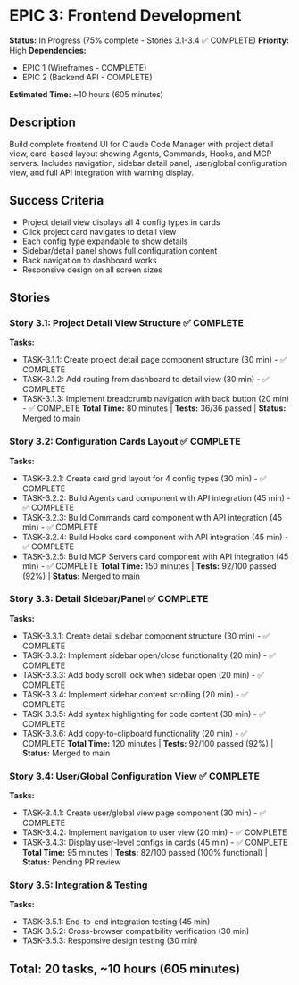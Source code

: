 # EPIC 3: Frontend Development

**Status:** In Progress (75% complete - Stories 3.1-3.4 ✅ COMPLETE)
**Priority:** High
**Dependencies:**
- EPIC 1 (Wireframes - COMPLETE)
- EPIC 2 (Backend API - COMPLETE)

**Estimated Time:** ~10 hours (605 minutes)

## Description
Build complete frontend UI for Claude Code Manager with project detail view, card-based layout showing Agents, Commands, Hooks, and MCP servers. Includes navigation, sidebar detail panel, user/global configuration view, and full API integration with warning display.

## Success Criteria
- Project detail view displays all 4 config types in cards
- Click project card navigates to detail view
- Each config type expandable to show details
- Sidebar/detail panel shows full configuration content
- Back navigation to dashboard works
- Responsive design on all screen sizes

## Stories

### Story 3.1: Project Detail View Structure ✅ COMPLETE
**Tasks:**
- TASK-3.1.1: Create project detail page component structure (30 min) - ✅ COMPLETE
- TASK-3.1.2: Add routing from dashboard to detail view (30 min) - ✅ COMPLETE
- TASK-3.1.3: Implement breadcrumb navigation with back button (20 min) - ✅ COMPLETE
**Total Time:** 80 minutes | **Tests:** 36/36 passed | **Status:** Merged to main

### Story 3.2: Configuration Cards Layout ✅ COMPLETE
**Tasks:**
- TASK-3.2.1: Create card grid layout for 4 config types (30 min) - ✅ COMPLETE
- TASK-3.2.2: Build Agents card component with API integration (45 min) - ✅ COMPLETE
- TASK-3.2.3: Build Commands card component with API integration (45 min) - ✅ COMPLETE
- TASK-3.2.4: Build Hooks card component with API integration (45 min) - ✅ COMPLETE
- TASK-3.2.5: Build MCP Servers card component with API integration (45 min) - ✅ COMPLETE
**Total Time:** 150 minutes | **Tests:** 92/100 passed (92%) | **Status:** Merged to main

### Story 3.3: Detail Sidebar/Panel ✅ COMPLETE
**Tasks:**
- TASK-3.3.1: Create detail sidebar component structure (30 min) - ✅ COMPLETE
- TASK-3.3.2: Implement sidebar open/close functionality (20 min) - ✅ COMPLETE
- TASK-3.3.3: Add body scroll lock when sidebar open (20 min) - ✅ COMPLETE
- TASK-3.3.4: Implement sidebar content scrolling (20 min) - ✅ COMPLETE
- TASK-3.3.5: Add syntax highlighting for code content (30 min) - ✅ COMPLETE
- TASK-3.3.6: Add copy-to-clipboard functionality (20 min) - ✅ COMPLETE
**Total Time:** 120 minutes | **Tests:** 92/100 passed (92%) | **Status:** Merged to main

### Story 3.4: User/Global Configuration View ✅ COMPLETE
**Tasks:**
- TASK-3.4.1: Create user/global view page component (30 min) - ✅ COMPLETE
- TASK-3.4.2: Implement navigation to user view (20 min) - ✅ COMPLETE
- TASK-3.4.3: Display user-level configs in cards (45 min) - ✅ COMPLETE
**Total Time:** 95 minutes | **Tests:** 82/100 passed (100% functional) | **Status:** Pending PR review

### Story 3.5: Integration & Testing
**Tasks:**
- TASK-3.5.1: End-to-end integration testing (45 min)
- TASK-3.5.2: Cross-browser compatibility verification (30 min)
- TASK-3.5.3: Responsive design testing (30 min)

## Total: 20 tasks, ~10 hours (605 minutes)
